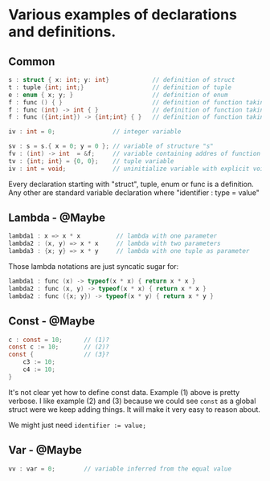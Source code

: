 # Various examples of declarations and definitions.

## Common

```c
s : struct { x: int; y: int}            // definition of struct
t : tuple {int; int;}                   // definition of tuple
e : enum { x; y; }                      // definition of enum
f : func () { }                         // definition of function taking nothing returning nothing
f : func (int) -> int { }               // definition of function taking int returning int
f : func ({int;int}) -> {int;int} { }   // definition of function taking tuple returning tuple

iv : int = 0;                // integer variable

sv : s = s.{ x = 0; y = 0 }; // variable of structure "s"
fv : (int) -> int  = &f;     // variable containing addres of function
tv : {int; int} = {0, 0};    // tuple variable
iv : int = void;             // uninitialize variable with explicit void
```

Every declaration starting with "struct", tuple, enum or func is a definition.
Any other are standard variable declaration where "identifier : type = value"


## Lambda - @Maybe
```c
lambda1 : x => x * x          // lambda with one parameter
lambda2 : (x, y) => x * x     // lambda with two parameters
lambda3 : {x; y} => x * y     // lambda with one tuple as parameter
```
Those lambda notations are just syncatic sugar for:
```c
lambda1 : func (x) -> typeof(x * x) { return x * x }
lambda2 : func (x, y) -> typeof(x * x) { return x * x }
lambda2 : func ({x; y}) -> typeof(x * y) { return x * y }
```

## Const - @Maybe
```c
c : const = 10;      // (1)?
const c := 10;       // (2)?
const {              // (3}?
    c3 := 10;
    c4 := 10;
}
```

It's not clear yet how to define const data.
Example (1) above is pretty verbose.
I like example (2) and (3) because we could see `const` as a global struct were we keep adding things.
It will make it very easy to reason about.

We might just need `identifier := value;`

## Var - @Maybe
```c
vv : var = 0;        // variable inferred from the equal value
``` 